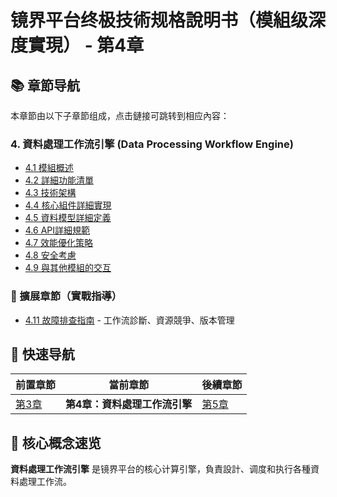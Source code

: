 # 镜界平台终极技術规格說明书（模組级深度實現） - 第4章

## 📚 章節导航

本章節由以下子章節组成，点击鏈接可跳转到相应內容：

### 4. 資料處理工作流引擎 (Data Processing Workflow Engine)

- [4.1 模組概述](ch4-1-模組概述.md)
- [4.2 詳細功能清單](ch4-2-詳細功能清單.md)
- [4.3 技術架構](ch4-3-技術架構.md)
- [4.4 核心組件詳細實現](ch4-4-核心組件詳細實現.md)
- [4.5 資料模型詳細定義](ch4-5-資料模型詳細定義.md)
- [4.6 API詳細規範](ch4-6-API詳細規範.md)
- [4.7 效能優化策略](ch4-7-效能優化策略.md)
- [4.8 安全考慮](ch4-8-安全考慮.md)
- [4.9 與其他模組的交互](ch4-9-與其他模組的交互.md)

### 🎯 擴展章節（實戰指導）
- [4.11 故障排查指南](ch4-11-故障排查指南.md) - 工作流診斷、資源競爭、版本管理

## 🔄 快速导航

| 前置章節 | 當前章節 | 後續章節 |
|---------|---------|---------|
| [第3章](../ch3/ch3-index.md) | **第4章：資料處理工作流引擎** | [第5章](../ch5/ch5-index.md) |

## 📌 核心概念速览

**資料處理工作流引擎** 是镜界平台的核心计算引擎，負責設計、调度和执行各種資料處理工作流。
